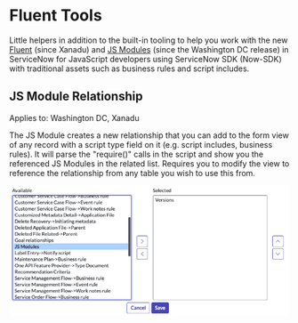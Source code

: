 # Fluent Tools

Little helpers in addition to the built-in tooling to help you work with the new [Fluent](https://docs.servicenow.com/bundle/xanadu-api-reference/page/build/servicenow-sdk/concept/servicenow-fluent.html) (since Xanadu) and [JS Modules](https://docs.servicenow.com/bundle/washingtondc-api-reference/page/script/sdk/concept/servicenow-sdk.html) (since the Washington DC release) in ServiceNow for JavaScript developers using ServiceNow SDK (Now-SDK) with traditional assets such as business rules and script includes.

## JS Module Relationship

Applies to: Washington DC, Xanadu

The JS Module creates a new relationship that you can add to the form view of any record with a script type field on it (e.g. script includes, business rules). It will parse the "require()" calls in the script and show you the referenced JS Modules in the related list. Requires you to modify the view to reference the relationship from any table you wish to use this from.

![Adding JS Module related list to form](./images/add_relationship.png)
